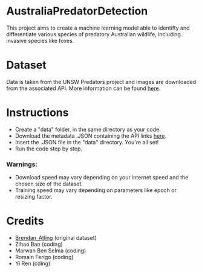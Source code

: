 # AustraliaPredatorDetection
This project aims to create a machine learning model able to identifty and differentiate various species of predatory Australian wildlife, including invasive species like foxes.

# Dataset
Data is taken from the UNSW Predators project and images are downloaded from the associated API. More information can be found [here](https://lila.science/datasets/unsw-predators/).

# Instructions
- Create a "data" folder, in the same directory as your code.
- Download the metadata .JSON containing the API links [here](https://lilawildlife.blob.core.windows.net/lila-wildlife/unsw-predators/unsw-predators.json.zip).
- Insert the .JSON file in the "data" directory. You're all set!
- Run the code step by step.

### Warnings:
- Download speed may vary depending on your internet speed and the chosen size of the dataset.
- Training speed may vary depending on parameters like epoch or resizing factor.

# Credits
- [Brendan_Atling](https://scholar.google.com.au/citations?user=ygBhEqYAAAAJ&hl=en) (original dataset)
- Zihao Bao (coding)
- Marwan Ben Selma (coding)
- Romain Ferigo (coding)
- Yi Ren (cding)
